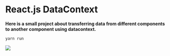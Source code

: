 # React.js DataContext 

**Here is a small project about transferring data from different components to another component using datacontext.**

`yarn run`

[![](https://i.ibb.co/zPgyf63/Screenshot-2.png)](https://i.ibb.co/zPgyf63/Screenshot-2.png)